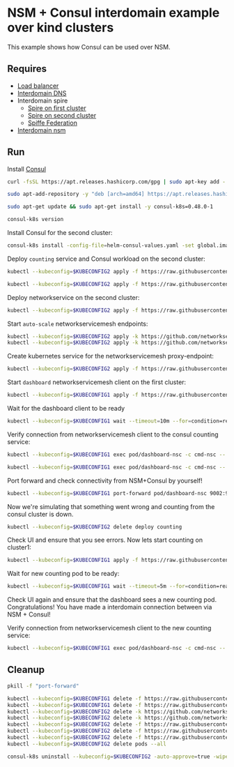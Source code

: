 # NSM + Consul interdomain example over kind clusters

This example shows how Consul can be used over NSM. 

## Requires

- [Load balancer](../loadbalancer)
- [Interdomain DNS](../dns)
- Interdomain spire
    - [Spire on first cluster](../../spire/cluster1)
    - [Spire on second cluster](../../spire/cluster2)
    - [Spiffe Federation](../spiffe_federation)
- [Interdomain nsm](../nsm)


## Run

Install [Consul](https://www.consul.io/docs/k8s/installation/install-cli)
```bash
curl -fsSL https://apt.releases.hashicorp.com/gpg | sudo apt-key add -
```
```bash
sudo apt-add-repository -y "deb [arch=amd64] https://apt.releases.hashicorp.com $(lsb_release -cs) main"
```
```bash
sudo apt-get update && sudo apt-get install -y consul-k8s=0.48.0-1
```
```bash
consul-k8s version
```

Install Consul for the second cluster:
```bash
consul-k8s install -config-file=helm-consul-values.yaml -set global.image=hashicorp/consul:1.12.0 -auto-approve --kubeconfig=$KUBECONFIG2
```

Deploy `counting` service and Consul workload on the second cluster:
```bash
kubectl --kubeconfig=$KUBECONFIG2 apply -f https://raw.githubusercontent.com/networkservicemesh/deployments-k8s/a67c03c99d4f1ccb060c1f2a57421256af2333e1/examples/interdomain/nsm_consul/server/counting_service.yaml
```
```bash
kubectl --kubeconfig=$KUBECONFIG2 apply -f https://raw.githubusercontent.com/networkservicemesh/deployments-k8s/a67c03c99d4f1ccb060c1f2a57421256af2333e1/examples/interdomain/nsm_consul/server/counting.yaml
```

Deploy networkservice on the second cluster:
```bash
kubectl --kubeconfig=$KUBECONFIG2 apply -f https://raw.githubusercontent.com/networkservicemesh/deployments-k8s/a67c03c99d4f1ccb060c1f2a57421256af2333e1/examples/interdomain/nsm_consul/netsvc.yaml
```

Start `auto-scale` networkservicemesh endpoints:
```bash
kubectl --kubeconfig=$KUBECONFIG2 apply -k https://github.com/networkservicemesh/deployments-k8s/examples/interdomain/nsm_consul/nse-auto-scale-client?ref=a67c03c99d4f1ccb060c1f2a57421256af2333e1
kubectl --kubeconfig=$KUBECONFIG2 apply -k https://github.com/networkservicemesh/deployments-k8s/examples/interdomain/nsm_consul/nse-auto-scale-server?ref=a67c03c99d4f1ccb060c1f2a57421256af2333e1
```

Create kubernetes service for the networkservicemesh proxy-endpoint:
```bash
kubectl --kubeconfig=$KUBECONFIG2 apply -f https://raw.githubusercontent.com/networkservicemesh/deployments-k8s/a67c03c99d4f1ccb060c1f2a57421256af2333e1/examples/interdomain/nsm_consul/service.yaml
```

Start `dashboard` networkservicemesh client on the first cluster:
```bash
kubectl --kubeconfig=$KUBECONFIG1 apply -f https://raw.githubusercontent.com/networkservicemesh/deployments-k8s/a67c03c99d4f1ccb060c1f2a57421256af2333e1/examples/interdomain/nsm_consul/client/dashboard.yaml
```

Wait for the dashboard client to be ready
```bash
kubectl --kubeconfig=$KUBECONFIG1 wait --timeout=10m --for=condition=ready pod -l app=dashboard-nsc
```

Verify connection from networkservicemesh client to the consul counting service:
```bash
kubectl --kubeconfig=$KUBECONFIG1 exec pod/dashboard-nsc -c cmd-nsc -- apk add curl
```
```bash
kubectl --kubeconfig=$KUBECONFIG1 exec pod/dashboard-nsc -c cmd-nsc -- curl counting:9001
```

Port forward and check connectivity from NSM+Consul by yourself!
```bash
kubectl --kubeconfig=$KUBECONFIG1 port-forward pod/dashboard-nsc 9002:9002 &
```
Now we're simulating that something went wrong and counting from the consul cluster is down.
```bash
kubectl --kubeconfig=$KUBECONFIG2 delete deploy counting
```
Check UI and ensure that you see errors.
Now lets start counting on cluster1:
```bash
kubectl --kubeconfig=$KUBECONFIG1 apply -f https://raw.githubusercontent.com/networkservicemesh/deployments-k8s/a67c03c99d4f1ccb060c1f2a57421256af2333e1/examples/interdomain/nsm_consul/server/counting_nsm.yaml
```
Wait for new counting pod to be ready:
```bash
kubectl --kubeconfig=$KUBECONFIG1 wait --timeout=5m --for=condition=ready pod -l app=counting
```

Check UI again and ensure that the dashboard sees a new counting pod. 
Congratulations! You have made a interdomain connection between via NSM + Consul!

Verify connection from networkservicemesh client to the new counting service:
```bash
kubectl --kubeconfig=$KUBECONFIG1 exec pod/dashboard-nsc -c cmd-nsc -- curl counting:9001
```

## Cleanup

```bash
pkill -f "port-forward"
```
```bash
kubectl --kubeconfig=$KUBECONFIG1 delete -f https://raw.githubusercontent.com/networkservicemesh/deployments-k8s/a67c03c99d4f1ccb060c1f2a57421256af2333e1/examples/interdomain/nsm_consul/server/counting_nsm.yaml
kubectl --kubeconfig=$KUBECONFIG1 delete -f https://raw.githubusercontent.com/networkservicemesh/deployments-k8s/a67c03c99d4f1ccb060c1f2a57421256af2333e1/examples/interdomain/nsm_consul/client/dashboard.yaml
kubectl --kubeconfig=$KUBECONFIG2 delete -k https://github.com/networkservicemesh/deployments-k8s/examples/interdomain/nsm_consul/nse-auto-scale-client?ref=a67c03c99d4f1ccb060c1f2a57421256af2333e1
kubectl --kubeconfig=$KUBECONFIG2 delete -k https://github.com/networkservicemesh/deployments-k8s/examples/interdomain/nsm_consul/nse-auto-scale-server?ref=a67c03c99d4f1ccb060c1f2a57421256af2333e1
kubectl --kubeconfig=$KUBECONFIG2 delete -f https://raw.githubusercontent.com/networkservicemesh/deployments-k8s/a67c03c99d4f1ccb060c1f2a57421256af2333e1/examples/interdomain/nsm_consul/service.yaml
kubectl --kubeconfig=$KUBECONFIG2 delete -f https://raw.githubusercontent.com/networkservicemesh/deployments-k8s/a67c03c99d4f1ccb060c1f2a57421256af2333e1/examples/interdomain/nsm_consul/server/counting_service.yaml
kubectl --kubeconfig=$KUBECONFIG2 delete -f https://raw.githubusercontent.com/networkservicemesh/deployments-k8s/a67c03c99d4f1ccb060c1f2a57421256af2333e1/examples/interdomain/nsm_consul/netsvc.yaml
kubectl --kubeconfig=$KUBECONFIG2 delete pods --all
```
```bash
consul-k8s uninstall --kubeconfig=$KUBECONFIG2 -auto-approve=true -wipe-data=true
```
